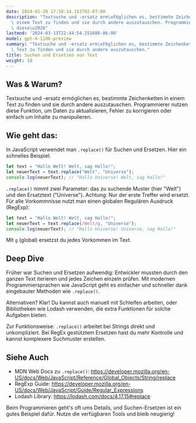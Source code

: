 ```yaml
---
date: 2024-01-20 17:58:14.153702-07:00
description: "Textsuche und -ersatz erm\xF6glichen es, bestimmte Zeichenketten in\
  \ einem Text zu finden und sie durch andere auszutauschen. Programmierer nutzen\
  \ diese\u2026"
lastmod: '2024-03-13T22:44:54.251686-06:00'
model: gpt-4-1106-preview
summary: "Textsuche und -ersatz erm\xF6glichen es, bestimmte Zeichenketten in einem\
  \ Text zu finden und sie durch andere auszutauschen."
title: Suchen und Ersetzen von Text
weight: 10
---
```


## Was & Warum?
Textsuche und -ersatz ermöglichen es, bestimmte Zeichenketten in einem Text zu finden und sie durch andere auszutauschen. Programmierer nutzen diese Funktion, um Daten zu aktualisieren, Fehler zu korrigieren oder einfach um Inhalte zu manipulieren.

## Wie geht das:
In JavaScript verwendet man `.replace()` für Suchen und Ersetzen. Hier ein schnelles Beispiel:

```javascript
let text = "Hallo Welt! Welt, sag Hallo!";
let neuerText = text.replace("Welt", "Universe");
console.log(neuerText); // "Hallo Universe! Welt, sag Hallo!"
```

`.replace()` nimmt zwei Parameter: das zu suchende Muster (hier "Welt") und den Ersatztext ("Universe"). Achtung: Nur der erste Treffer wird ersetzt. Für alle Vorkommnisse nutzt man einen globalen Regulären Ausdruck (RegExp):

```javascript
let text = "Hallo Welt! Welt, sag Hallo!";
let neuerText = text.replace(/Welt/g, "Universe");
console.log(neuerText); // "Hallo Universe! Universe, sag Hallo!"
```

Mit `g` (global) ersetzst du jedes Vorkommen im Text.

## Deep Dive
Früher war Suchen und Ersetzen aufwendig: Entwickler mussten durch den ganzen Text iterieren und jedes Zeichen einzeln prüfen. Mit modernen Programmiersprachen wie JavaScript geht es einfacher und schneller dank eingebauter Methoden wie `.replace()`.

Alternativen? Klar! Du kannst auch manuell mit Schleifen arbeiten, oder Bibliotheken wie Lodash verwenden, die extra Funktionen für solche Aufgaben bieten.

Zur Funktionsweise: `.replace()` arbeitet bei Strings direkt und unkompliziert. Bei RegEx gestütztem Ersetzen hast du mehr Kontrolle und kannst komplexere Suchmuster erstellen.

## Siehe Auch
- MDN Web Docs zu `.replace()`: https://developer.mozilla.org/en-US/docs/Web/JavaScript/Reference/Global_Objects/String/replace
- RegExp Guide: https://developer.mozilla.org/en-US/docs/Web/JavaScript/Guide/Regular_Expressions
- Lodash Library: https://lodash.com/docs/4.17.15#replace

Beim Programmieren geht's oft ums Details, und Suchen-Ersetzen ist ein gutes Beispiel dafür. Nutze die verfügbaren Tools und bleib neugierig!

